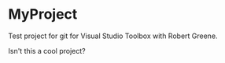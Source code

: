 # MyProject
Test project for git for Visual Studio Toolbox with Robert Greene.

Isn't this a cool project?
